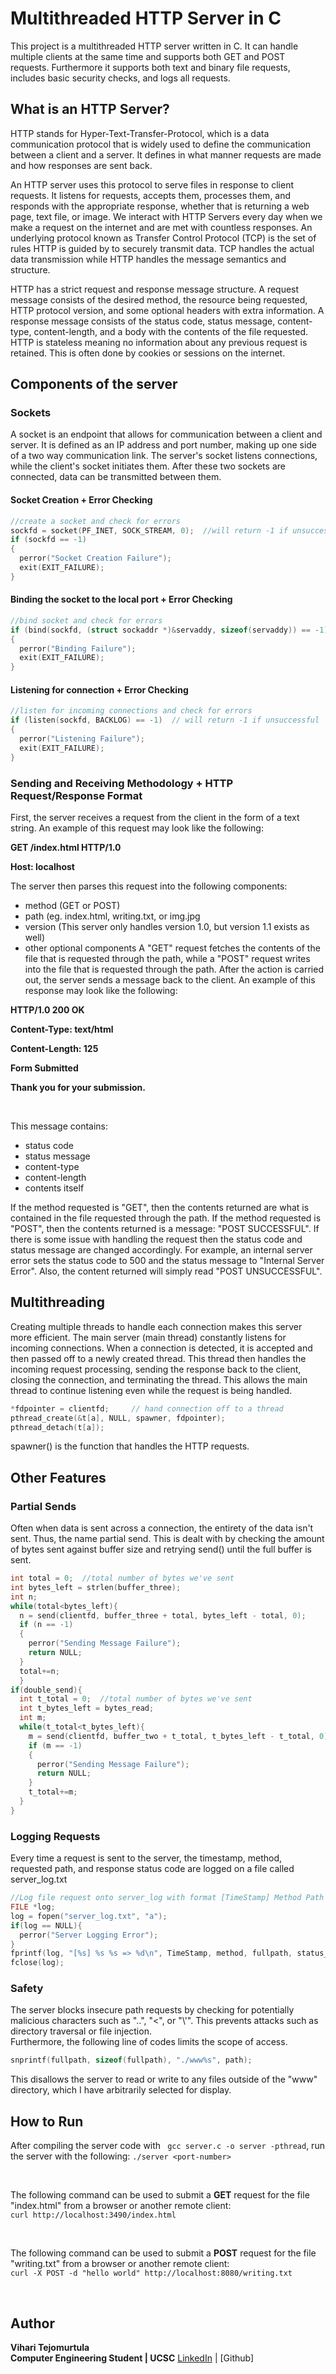 # Multithreaded HTTP Server in C
This project is a multithreaded HTTP server written in C. It can handle multiple clients at the same time and supports both GET and POST requests. Furthermore it supports both text and binary file requests, includes basic security checks, and logs all requests.


## What is an HTTP Server?
HTTP stands for Hyper-Text-Transfer-Protocol, which is a data communication protocol that is widely used to define the communication between a client and a server. It defines in what manner requests are made and how responses are sent back. 

An HTTP server uses this protocol to serve files in response to client requests. It listens for requests, accepts them, processes them, and responds with the appropriate response, whether that is returning a web page, text file, or image. We interact with HTTP Servers every day when we make a request on the internet and are met with countless responses. An underlying protocol known as Transfer Control Protocol (TCP) is the set of rules HTTP is guided by to securely transmit data. TCP handles the actual data transmission while HTTP handles the message semantics and structure.

HTTP has a strict request and response message structure. A request message consists of the desired method, the resource being requested, HTTP protocol version, and some optional headers with extra information. A response message consists of the status code, status message, content-type, content-length, and a body with the contents of the file requested. HTTP is stateless meaning no information about any previous request is retained. This is often done by cookies or sessions on the internet.

## Components of the server
### Sockets
A socket is an endpoint that allows for communication between a client and server. It is defined as an IP address and port number, making up one side of a two way communication link. The server's socket listens connections, while the client's socket initiates them. After these two sockets are connected, data can be transmitted between them.

#### Socket Creation + Error Checking
```c
//create a socket and check for errors
sockfd = socket(PF_INET, SOCK_STREAM, 0);  //will return -1 if unsuccessful
if (sockfd == -1)
{
  perror("Socket Creation Failure");
  exit(EXIT_FAILURE);
}
```
#### Binding the socket to the local port + Error Checking
```c
//bind socket and check for errors
if (bind(sockfd, (struct sockaddr *)&servaddy, sizeof(servaddy)) == -1)  // will return -1 if unsuccssful
{ 
  perror("Binding Failure");
  exit(EXIT_FAILURE);
}
```

#### Listening for connection + Error Checking
```c
//listen for incoming connections and check for errors
if (listen(sockfd, BACKLOG) == -1)  // will return -1 if unsuccessful
{ 
  perror("Listening Failure");
  exit(EXIT_FAILURE);
}
```
### Sending and Receiving Methodology + HTTP Request/Response Format
First, the server receives a request from the client in the form of a text string. An example of this request may look like the following: 

**GET /index.html HTTP/1.0**

**Host: localhost**

The server then parses this request into the following components:
- method (GET or POST)
- path (eg. index.html, writing.txt, or img.jpg
- version (This server only handles version 1.0, but version 1.1 exists as well)
- other optional components
A "GET" request fetches the contents of the file that is requested through the path, while a "POST" request writes into the file that is requested through the path. After the action is carried out, the server sends a message back to the client. An example of this response may look like the following:

**HTTP/1.0 200 OK**

**Content-Type: text/html**

**Content-Length: 125**

**<html>**
**<head><title>Post Response</title></head>**
**<body>**
 **<p>Form Submitted</p>**
  **<p>Thank you for your submission.</p>**
**</body>**
**</html>**
<br>

This message contains:
- status code
- status message
- content-type
- content-length
- contents itself

If the method requested is "GET", then the contents returned are what is contained in the file requested through the path. If the method requested is "POST", then the contents returned is a message: "POST SUCCESSFUL". If there is some issue with handling the request then the status code and status message are changed accordingly. For example, an internal server error sets the status code to 500 and the status message to "Internal Server Error". Also, the content returned will simply read "POST UNSUCCESSFUL".
## Multithreading
Creating multiple threads to handle each connection makes this server more efficient. The main server (main thread) constantly listens for incoming connections. When a connection is detected, it is accepted and then passed off to a newly created thread. This thread then handles the incoming request processing, sending the response back to the client, closing the connection, and terminating the thread. This allows the main thread to continue listening even while the request is being handled.
```c
*fdpointer = clientfd;     // hand connection off to a thread
pthread_create(&t[a], NULL, spawner, fdpointer);
pthread_detach(t[a]);
```
spawner() is the function that handles the HTTP requests.
## Other Features
### Partial Sends
Often when data is sent across a connection, the entirety of the data isn't sent. Thus, the name partial send. This is dealt with by checking the amount of bytes sent against buffer size and retrying send() until the full buffer is sent.
```c
int total = 0;  //total number of bytes we've sent
int bytes_left = strlen(buffer_three);
int n;
while(total<bytes_left){
  n = send(clientfd, buffer_three + total, bytes_left - total, 0);
  if (n == -1)
  {                                      
    perror("Sending Message Failure");
    return NULL;                       
  }
  total+=n; 
  }
if(double_send){
  int t_total = 0;  //total number of bytes we've sent
  int t_bytes_left = bytes_read;
  int m;
  while(t_total<t_bytes_left){
    m = send(clientfd, buffer_two + t_total, t_bytes_left - t_total, 0);
    if (m == -1)
    {                                      
      perror("Sending Message Failure");
      return NULL;                       
    }
    t_total+=m; 
  }
}
```
### Logging Requests
Every time a request is sent to the server, the timestamp, method, requested path, and response status code are logged on a file called server_log.txt
```c
//Log file request onto server_log with format [TimeStamp] Method Path => status_code
FILE *log;
log = fopen("server_log.txt", "a");
if(log == NULL){
  perror("Server Logging Error");
}
fprintf(log, "[%s] %s %s => %d\n", TimeStamp, method, fullpath, status_code);
fclose(log);
```
### Safety
The server blocks insecure path requests by checking for potentially malicious characters such as "..", "<", or "\\'". This prevents attacks such as directory traversal or file injection.
<br>
Furthermore, the following line of codes limits the scope of access.
```c
snprintf(fullpath, sizeof(fullpath), "./www%s", path);
```
This disallows the server to read or write to any files outside of the "www" directory, which I have arbitrarily selected for display.

## How to Run
After compiling the server code with ``` gcc server.c -o server -pthread```, run the server with the following: ```./server <port-number>```

<br>

The following command can be used to submit a **GET** request for the file "index.html" from a browser or another remote client:<br>
```curl http://localhost:3490/index.html```

<br>

The following command can be used to submit a **POST** request for the file "writing.txt" from a browser or another remote client: <br>
```curl -X POST -d "hello world" http://localhost:8080/writing.txt```


<br>

## Author
**Vihari Tejomurtula** <br>
**Computer Engineering Student | UCSC** 
[LinkedIn](www.linkedin.com/in/vihari-t-9090982b1) | [Github]
